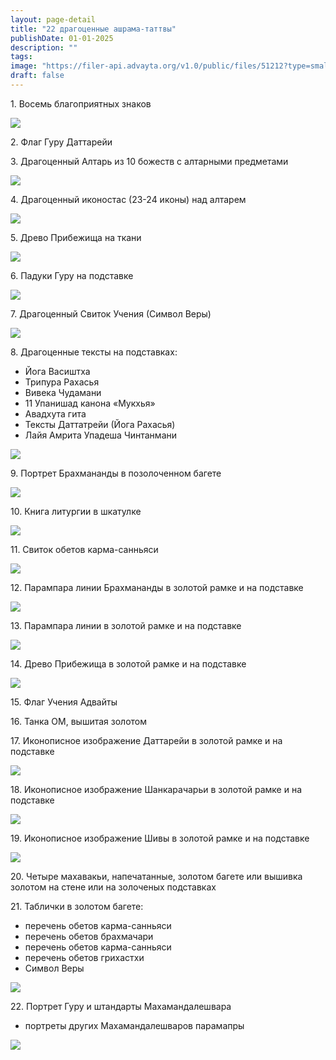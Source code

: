 ```yaml
---
layout: page-detail
title: "22 драгоценные ашрама-таттвы"
publishDate: 01-01-2025
description: ""
tags:
image: "https://filer-api.advayta.org/v1.0/public/files/51212?type=small"
draft: false
---
```


 1\. Восемь благоприятных знаков

![](https://filer-api.advayta.org/v1.0/public/files/51212?size=medium) 

 2\. Флаг Гуру Даттарейи

 3\. Драгоценный Алтарь из 10 божеств с алтарными предметами

![](https://filer-api.advayta.org/v1.0/public/files/51213?size=medium) 

 4\. Драгоценный иконостас (23-24 иконы) над алтарем

![](https://filer-api.advayta.org/v1.0/public/files/51214?size=medium) 

 5\. Древо Прибежища на ткани

![](https://filer-api.advayta.org/v1.0/public/files/51215?size=medium) 

 6\. Падуки Гуру на подставке

![](https://filer-api.advayta.org/v1.0/public/files/51234?size=medium) 

 7\. Драгоценный Свиток Учения (Символ Веры)

![](https://filer-api.advayta.org/v1.0/public/files/51235?size=medium) 

 8\. Драгоценные тексты на подставках:

   * Йога Васиштха
   * Трипура Рахасья
   * Вивека Чудамани
   * 11 Упанишад канона «Мукхья»
   * Авадхута гита
   * Тексты Даттатрейи (Йога Рахасья)
   * Лайя Амрита Упадеша Чинтанмани

![](https://filer-api.advayta.org/v1.0/public/files/51236?size=medium) 

 9\. Портрет Брахмананды в позолоченном багете

![](https://filer-api.advayta.org/v1.0/public/files/51255?size=medium) 

 10\. Книга литургии в шкатулке

![](https://filer-api.advayta.org/v1.0/public/files/51262?size=medium) 

 11\. Свиток обетов карма-санньяси 

![](https://filer-api.advayta.org/v1.0/public/files/51269?size=medium) 

 12\. Парампара линии Брахмананды в золотой рамке и на подставке

![](https://filer-api.advayta.org/v1.0/public/files/51276?size=medium) 

 13\. Парампара линии в золотой рамке и на подставке

![](https://filer-api.advayta.org/v1.0/public/files/51283?size=medium) 

 14\. Древо Прибежища в золотой рамке и на подставке

![](https://filer-api.advayta.org/v1.0/public/files/51296?size=medium) 

 15\. Флаг Учения Адвайты

 16\. Танка ОМ, вышитая золотом

 17\. Иконописное изображение Даттарейи в золотой рамке и на подставке

![](https://filer-api.advayta.org/v1.0/public/files/51297?size=medium) 

 18\. Иконописное изображение Шанкарачарьи в золотой рамке и на подставке

![](https://filer-api.advayta.org/v1.0/public/files/51304?size=medium) 

 19\. Иконописное изображение Шивы в золотой рамке и на подставке

![](https://filer-api.advayta.org/v1.0/public/files/51311?size=medium) 

 20\. Четыре махавакьи, напечатанные, золотом багете или вышивка золотом на стене или на золоченых подставках

 21\. Таблички в золотом багете:

   * перечень обетов карма-санньяси
   * перечень обетов брахмачари
   * перечень обетов карма-санньяси
   * перечень обетов грихастхи
   * Символ Веры

![](https://filer-api.advayta.org/v1.0/public/files/51318?size=medium) 

 22\. Портрет Гуру и штандарты Махамандалешвара

   * портреты других Махамандалешваров парамапры

![](https://filer-api.advayta.org/v1.0/public/files/51325?size=medium) 
  
  
